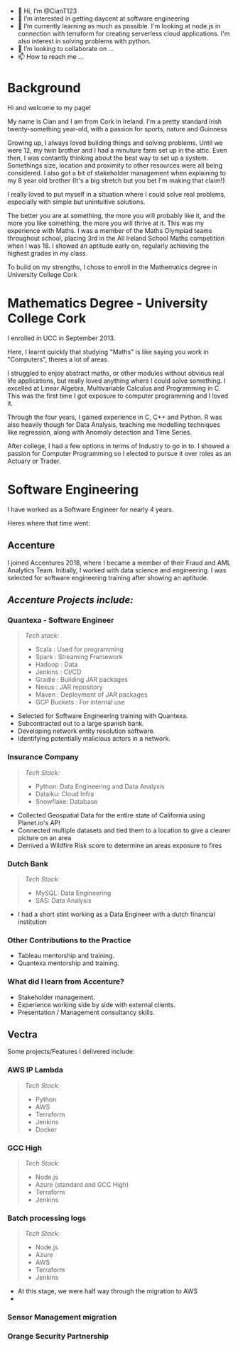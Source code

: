 - 👋 Hi, I’m @CianT123
- 👀 I’m interested in getting daycent at software engineering
- 🌱 I’m currently learning as much as possible. I'm looking at node.js in connection with terraform for creating serverless cloud applications. I'm also interest in solving problems with python. 
- 💞️ I’m looking to collaborate on ...
- 📫 How to reach me ...


# Background
Hi and welcome to my page!

My name is Cian and I am from Cork in Ireland.
I'm a pretty standard Irish twenty-something year-old, with a passion for sports, nature and Guinness 

Growing up, I always loved building things and solving problems. 
Until we were 12, my twin brother and I had a minuture farm set up in the attic. 
Even then, I was contantly thinking about the best way to set up a system. 
Somethings size, location and proximity to other resources were all being considered.
I also got a bit of stakeholder management when explaining to my 8 year old brother (It's a big stretch but you bet I'm making that claim!)

I really loved to put myself in a situation where I could solve real problems, especially with simple but unintuitive solutions. 


The better you are at something, the more you will probably like it, and the more you like something, the more you will thrive at it. 
This was my experience with Maths. 
I was a member of the Maths Olympiad teams throughout school, placing 3rd in the All Ireland School Maths competition when I was 18.
I showed an aptitude early on, regularly achieving the highest grades in my class. 


To build on my strengths, I chose to enroll in the Mathematics degree in University College Cork


# Mathematics Degree - University College Cork
I enrolled in UCC in September 2013. 

Here, I learnt quickly that studying "Maths" is like saying you work in "Computers", theres a lot of areas. 

I struggled to enjoy abstract maths, or other modules without obvious real life applications, but really loved anything where I could solve something. 
I excelled at Linear Algebra, Multivariable Calculus and Programming in C. This was the first time I got exposure to computer programming and I loved it.

Through the four years, I gained experience in C, C++ and Python. 
R was also heavily though for Data Analysis, teaching me modelling techniques like regression, along with Anomoly detection and Time Series. 

After college, I had a few options in terms of Industry to go in to. I showed a passion for Computer Programming so I elected to pursue it over roles as an Actuary or Trader. 

# Software Engineering

I have worked as a Software Engineer for nearly 4 years. 

Heres where that time went: 
## Accenture
I joined Accentures 2018, where I became a member of their Fraud and AML Analytics Team.
Initially, I worked with data science and engineering. 
I was selected for software engineering training after showing an aptitude. 

## *Accenture Projects include:*

### Quantexa - Software Engineer
> *Tech stack:*
> 
> - Scala : Used for programming
> - Spark : Streaming Framework
> - Hadoop : Data
> - Jenkins : CI/CD
> - Gradle : Building JAR packages
> - Nexus : JAR repository
> - Maven : Deployment of JAR packages
> - GCP Buckets : For internal use

- Selected for Software Engineering training with Quantexa.
- Subcontracted out to a large spanish bank.
- Developing network entity resolution software.
- Identifying potentially malicious actors in a network.

### Insurance Company

> *Tech Stack:*
> 
> - Python: Data Engineering and Data Analysis
> - Dataiku: Cloud Infra
> - Snowflake: Database

- Collected Geospatial Data for the entire state of California using Planet.io's API
- Connected multiple datasets and tied them to a location to give a clearer picture on an area
- Derrived a Wildfire Risk score to determine an areas exposure to fires


### Dutch Bank

> *Tech Stack:*
> 
> - MySQL: Data Engineering
> - SAS: Data Analysis

- I had a short stint working as a Data Engineer with a dutch financial institution


### Other Contributions to the Practice
- Tableau mentorship and training.
- Quantexa mentorship and training.


### What did I learn from Accenture?

- Stakeholder management.
- Experience working side by side with external clients.
- Presentation / Management consultancy skills.

## Vectra
Some projects/Features I delivered include:

### AWS IP Lambda
> *Tech Stack:*
> 
> - Python
> - AWS
> - Terraform
> - Jenkins
> - Docker

### GCC High
> *Tech Stack:*
> 
> - Node.js
> - Azure (standard and GCC High)
> - Terraform
> - Jenkins


### Batch processing logs
> *Tech Stack:*
> 
> - Node.js
> - Azure
> - AWS
> - Terraform
> - Jenkins

- At this stage, we were half way through the migration to AWS
- 
### Sensor Management migration

### Orange Security Partnership




<!---
CianT123/CianT123 is a ✨ special ✨ repository because its `README.md` (this file) appears on your GitHub profile.
You can click the Preview link to take a look at your changes.
--->
